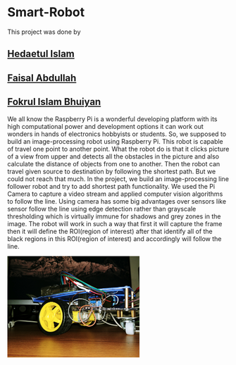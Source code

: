# Smart-Robot

This project was done by

##  [Hedaetul Islam](https://hedaetul-islam.github.io/)
##  [Faisal Abdullah](https://www.facebook.com/faisalkhanfossil)
##  [Fokrul Islam Bhuiyan](https://www.facebook.com/fokrulbhuiyan01)

We all know the Raspberry Pi is a wonderful developing platform with its high computational power and development options it can work out wonders in hands of electronics hobbyists or students. So, we supposed to build an image-processing robot using Raspberry Pi. This robot is capable of travel one point to another point. What the robot do is that it clicks picture of a view from upper and detects all the obstacles in the picture and also calculate the distance of objects from one to another. Then the robot can travel given source to destination by following the shortest path. But we could not reach that  much. In the project, we build an image-processing line follower robot and try to add shortest path functionality. We used the Pi Camera to capture a video stream and applied computer vision algorithms to follow the line. Using camera has some big advantages over sensors like sensor follow the line using edge detection rather than grayscale thresholding which is virtually immune for shadows and grey zones in the image.  The robot will work in such a way that first it will capture the frame then it will define the ROI(region of interest) after that identify all of the black regions in this ROI(region of interest) and accordingly will follow the line. 

<img src="/robot-1.jpg" alt="Smart Robot" style="display: inline-block; margin: 0 auto; max-width: 300px">
